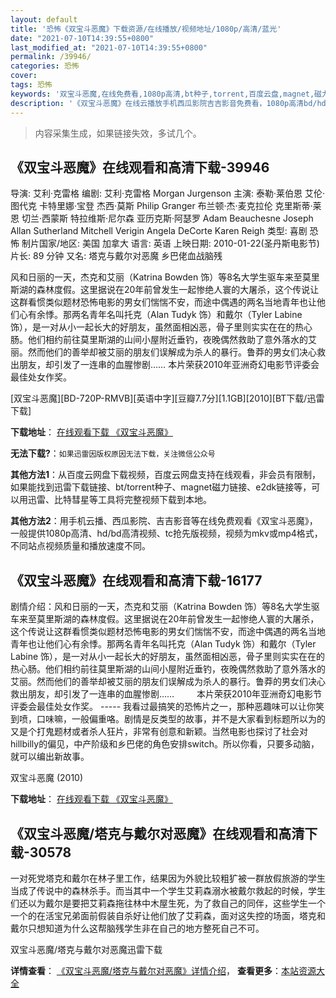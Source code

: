 ```yaml
---
layout: default
title: '恐怖《双宝斗恶魔》下载资源/在线播放/视频地址/1080p/高清/蓝光'
date: "2021-07-10T14:39:55+0800"
last_modified_at: "2021-07-10T14:39:55+0800"
permalink: /39946/
categories: 恐怖
cover:
tags: 恐怖
keywords: '双宝斗恶魔,在线免费看,1080p高清,bt种子,torrent,百度云盘,magnet,磁力链,迅雷下载资源'
description: '《双宝斗恶魔》在线云播放手机西瓜影院吉吉影音免费看，1080p高清bd/hd未删减完整版和tc抢先枪版，mkv/mp4格式，附带bt/torrent种子、magnet/磁力链、百度云盘、网盘资源迅雷下载链接'
---
```


>内容采集生成，如果链接失效，多试几个。


## 《双宝斗恶魔》在线观看和高清下载-39946

导演: 艾利·克雷格 编剧: 艾利·克雷格 Morgan Jurgenson 主演: 泰勒·莱伯恩 艾伦·图代克 卡特里娜·宝登 杰西·莫斯 Philip Granger 布兰顿·杰·麦克拉伦 克里斯蒂·莱恩 切兰·西蒙斯 特拉维斯·尼尔森 亚历克斯·阿瑟罗 Adam Beauchesne Joseph Allan Sutherland Mitchell Verigin Angela DeCorte Karen Reigh 类型: 喜剧 恐怖 制片国家/地区: 美国 加拿大 语言: 英语 上映日期: 2010-01-22(圣丹斯电影节) 片长: 89 分钟 又名: 塔克与戴尔对恶魔 乡巴佬血战脑残

风和日丽的一天，杰克和艾丽（Katrina Bowden 饰）等8名大学生驱车来至莫里斯湖的森林度假。这里据说在20年前曾发生一起惨绝人寰的大屠杀，这个传说让这群看惯类似题材恐怖电影的男女们惴惴不安，而途中偶遇的两名当地青年也让他们心有余悸。那两名青年名叫托克（Alan Tudyk 饰）和戴尔（Tyler Labine 饰），是一对从小一起长大的好朋友，虽然面相凶恶，骨子里则实实在在的热心肠。他们相约前往莫里斯湖的山间小屋附近垂钓，夜晚偶然救助了意外落水的艾丽。然而他们的善举却被艾丽的朋友们误解成为杀人的暴行。鲁莽的男女们决心救出朋友，却引发了一连串的血腥惨剧…… 本片荣获2010年亚洲奇幻电影节评委会最佳处女作奖。


[双宝斗恶魔][BD-720P-RMVB][英语中字][豆瓣7.7分][1.1GB][2010][BT下载/迅雷下载]

**下载地址**： [在线观看下载 《双宝斗恶魔》](https://www.btdx8.com/torrent/tucker_dale_vs_evil_2010.html) 


**无法下载?**：`如果迅雷因版权原因无法下载，关注微信公众号 `

**其他方法1**：从百度云网盘下载视频，百度云网盘支持在线观看，非会员有限制，如果能找到迅雷下载链接、bt/torrent种子、magnet磁力链接、e2dk链接等，可以用迅雷、比特彗星等工具将完整视频下载到本地。

**其他方法2**：用手机云播、西瓜影院、吉吉影音等在线免费观看《双宝斗恶魔》，一般提供1080p高清、hd/bd高清视频、tc抢先版视频，视频为mkv或mp4格式，不同站点视频质量和播放速度不同。


## 《双宝斗恶魔》在线观看和高清下载-16177

剧情介绍：风和日丽的一天，杰克和艾丽（Katrina Bowden 饰）等8名大学生驱车来至莫里斯湖的森林度假。这里据说在20年前曾发生一起惨绝人寰的大屠杀，这个传说让这群看惯类似题材恐怖电影的男女们惴惴不安，而途中偶遇的两名当地青年也让他们心有余悸。那两名青年名叫托克（Alan Tudyk 饰）和戴尔（Tyler Labine 饰），是一对从小一起长大的好朋友，虽然面相凶恶，骨子里则实实在在的热心肠。他们相约前往莫里斯湖的山间小屋附近垂钓，夜晚偶然救助了意外落水的艾丽。然而他们的善举却被艾丽的朋友们误解成为杀人的暴行。鲁莽的男女们决心救出朋友，却引发了一连串的血腥惨剧……  　　本片荣获2010年亚洲奇幻电影节评委会最佳处女作奖。 ----- 我看过最搞笑的恐怖片之一，那种恶趣味可以让你笑到喷，口味嘛，一般偏重咯。剧情是反类型的故事，并不是大家看到标题所以为的又是个打鬼题材或者杀人狂片，非常有创意和新颖。当然电影也探讨了社会对hillbilly的偏见，中产阶级和乡巴佬的角色安排switch。所以你看，只要多动脑，就可以编出新故事。


双宝斗恶魔 (2010)

**下载地址**： [在线观看下载 《双宝斗恶魔》](https://www.btbtdy.me/btdy/dy4186.html) 


## 《双宝斗恶魔/塔克与戴尔对恶魔》在线观看和高清下载-30578

一对死党塔克和戴尔在林子里工作，结果因为外貌比较粗犷被一群放假旅游的学生当成了传说中的森林杀手。而当其中一个学生艾莉森溺水被戴尔救起的时候，学生们还以为戴尔是要把艾莉森拖往林中木屋生死，为了救自己的同伴，这些学生一个一个的在活宝兄弟面前假装自杀好让他们放了艾莉森，面对这失控的场面，塔克和戴尔只想知道为什么这帮脑残学生非在自己的地方整死自己不可。


双宝斗恶魔/塔克与戴尔对恶魔迅雷下载

**详情查看**： [《双宝斗恶魔/塔克与戴尔对恶魔》详情介绍](/movie/30578/)， **查看更多**：[本站资源大全](/movie/t/all/)

